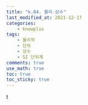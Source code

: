 ```yaml
---
title: "k.04. 물리 상수"
last_modified_at: 2021-12-17
categories:
    - knowplus
tags:
    - 물리학
    - 단위
    - 상수
    - SI 단위계
comments: true
use_math: true
toc: true
toc_sticky: true
---
```


t